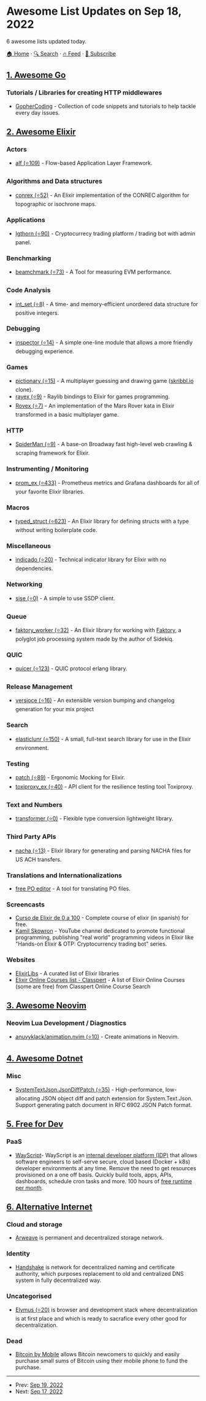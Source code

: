 # Awesome List Updates on Sep 18, 2022

6 awesome lists updated today.

[🏠 Home](/README.md) · [🔍 Search](https://test.trackawesomelist.com/search/) · [🔥 Feed](https://test.trackawesomelist.com/rss.xml) · [📮 Subscribe](https://trackawesomelist.us17.list-manage.com/subscribe?u=d2f0117aa829c83a63ec63c2f&id=36a103854c)



## [1. Awesome Go](/content/avelino/awesome-go/README.md)

### Tutorials / Libraries for creating HTTP middlewares

*   [GopherCoding](https://gophercoding.com/) - Collection of code snippets and tutorials to help tackle every day issues.

## [2. Awesome Elixir](/content/h4cc/awesome-elixir/README.md)

### Actors

*   [alf (⭐109)](https://github.com/antonmi/ALF) - Flow-based Application Layer Framework.

### Algorithms and Data structures

*   [conrex (⭐52)](https://github.com/NAISorg/conrex) - An Elixir implementation of the CONREC algorithm for topographic or isochrone maps.

### Applications

*   [Igthorn (⭐90)](https://github.com/cinderella-man/igthorn) - Cryptocurrecy trading platform / trading bot with admin panel.

### Benchmarking

*   [beamchmark (⭐73)](https://github.com/membraneframework/beamchmark) - A Tool for measuring EVM performance.

### Code Analysis

*   [int\_set (⭐8)](https://github.com/Cantido/int_set) - A time- and memory-efficient unordered data structure for positive integers.

### Debugging

*   [inspector (⭐14)](https://github.com/marciol/inspector) - A simple one-line module that allows a more friendly debugging experience.

### Games

*   [pictionary (⭐15)](https://github.com/Arp-G/pictionary) - A multiplayer guessing and drawing game ([skribbl.io](https://skribbl.io/) clone).
*   [rayex (⭐9)](https://github.com/shiryel/rayex) - Raylib bindings to Elixir for games programming.
*   [Rovex (⭐7)](https://github.com/emadb/rovex) - An implementation of the Mars Rover kata in Elixir transformed in a basic multiplayer game.

### HTTP

*   [SpiderMan (⭐9)](https://github.com/feng19/spider_man) - A base-on Broadway fast high-level web crawling & scraping framework for Elixir.

### Instrumenting / Monitoring

*   [prom\_ex (⭐433)](https://github.com/akoutmos/prom_ex) - Prometheus metrics and Grafana dashboards for all of your favorite Elixir libraries.

### Macros

*   [typed\_struct (⭐623)](https://github.com/ejpcmac/typed_struct) - An Elixir library for defining structs with a type without writing boilerplate code.

### Miscellaneous

*   [indicado (⭐20)](https://github.com/thisiscetin/indicado) - Technical indicator library for Elixir with no dependencies.

### Networking

*   [sise (⭐0)](https://github.com/aytchell/sise) - A simple to use SSDP client.

### Queue

*   [faktory\_worker (⭐32)](https://github.com/opt-elixir/faktory_worker) - An Elixir library for working with [Faktory](https://contribsys.com/faktory/), a polyglot job processing system made by the author of Sidekiq.

### QUIC

*   [quicer (⭐123)](https://github.com/emqx/quic) - QUIC protocol erlang library.

### Release Management

*   [versioce (⭐16)](https://github.com/mpanarin/versioce) - An extensible version bumping and changelog generation for your mix project

### Search

*   [elasticlunr (⭐150)](https://github.com/heywhy/ex_elasticlunr) - A small, full-text search library for use in the Elixir environment.

### Testing

*   [patch (⭐89)](https://github.com/ihumanable/patch) - Ergonomic Mocking for Elixir.
*   [toxiproxy\_ex (⭐40)](https://github.com/Jcambass/toxiproxy_ex) - API client for the resilience testing tool Toxiproxy.

### Text and Numbers

*   [transformer (⭐0)](https://github.com/ByeongUkChoi/transformer) - Flexible type conversion lightweight library.

### Third Party APIs

*   [nacha (⭐13)](https://github.com/RiverFinancial/nacha) - Elixir library for generating and parsing NACHA files for US ACH transfers.

### Translations and Internationalizations

*   [free PO editor](https://pofile.net/free-po-editor) - A tool for translating PO files.

### Screencasts

*   [Curso de Elixir de 0 a 100](https://www.youtube.com/watch?v=-K74G9nlzSY\&list=PLMLox3fRb_I4_4-DnU3yS_EglDAuVpeEg) - Complete course of elixir (in spanish) for free.
*   [Kamil Skowron](https://www.youtube.com/c/kamilskowron) - YouTube channel dedicated to promote functional programming, publishing "real world" programming videos in Elixir like "Hands-on Elixir & OTP: Cryptocurrency trading bot" series.

### Websites

*   [ElixirLibs](https://elixirlibs.com) - A curated list of Elixir libraries
*   [Elixir Online Courses list - Classpert](https://classpert.com/elixir-programming) - A list of Elixir Online Courses (some are free) from Classpert Online Course Search

## [3. Awesome Neovim](/content/rockerBOO/awesome-neovim/README.md)

### Neovim Lua Development / Diagnostics

*   [anuvyklack/animation.nvim (⭐10)](https://github.com/anuvyklack/animation.nvim) - Create animations in Neovim.

## [4. Awesome Dotnet](/content/quozd/awesome-dotnet/README.md)

### Misc

*   [SystemTextJson.JsonDiffPatch (⭐35)](https://github.com/weichch/system-text-json-jsondiffpatch) - High-performance, low-allocating JSON object diff and patch extension for System.Text.Json. Support generating patch document in RFC 6902 JSON Patch format.

## [5. Free for Dev](/content/ripienaar/free-for-dev/README.md)

### PaaS

*   [WayScript](https://www.wayscript.com)- WayScript is an [internal developer platform (IDP)](https://blog.wayscript.com/what-is-an-internal-developer-platform-idp/) that allows software engineers to self-serve secure, cloud based (Docker + k8s) developer environments at any time.  Remove the need to get resources provisioned on a one off basis. Quickly build tools, apps, APIs, dashboards, schedule cron tasks and more. 100 hours of [free runtime per month](https://www.wayscript.com/pricing).

## [6. Alternative Internet](/content/redecentralize/alternative-internet/README.md)

### Cloud and storage

*   [Arweave](https://arweave.org/) is permanent and decentralized storage network.

### Identity

*   [Handshake](https://handshake.org) is network for decentralized naming and certificate authority, which purposes replacement to old and centralized DNS system in fully decentralized way.

### Uncategorised

*   [Elymus (⭐20)](https://github.com/angrymouse/elymus) is browser and development stack where decentralization is at first place and which is ready to sacrafice every other good for decentralization.

### Dead

*   [Bitcoin by Mobile](http://www.bitcoinbymobile.com/) allows Bitcoin newcomers to quickly and easily purchase small sums of Bitcoin using their mobile phone to fund the purchase.

---

- Prev: [Sep 19, 2022](/content/2022/09/19/README.md)
- Next: [Sep 17, 2022](/content/2022/09/17/README.md)
